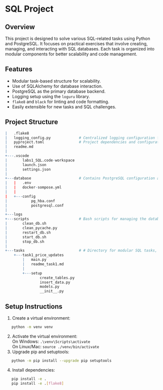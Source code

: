 # SQL Project

## Overview

This project is designed to solve various SQL-related tasks using Python and PostgreSQL. It focuses on practical exercises that involve creating, managing, and interacting with SQL databases. Each task is organized into modular components for better scalability and code management.

## Features

- Modular task-based structure for scalability.
- Use of SQLAlchemy for database interaction.
- PostgreSQL as the primary database backend.
- Logging setup using the `loguru` library.
- `flake8` and `black` for linting and code formatting.
- Easily extensible for new tasks and SQL challenges.

## Project Structure
```r
|   .flake8
|   logging_config.py             # Centralized logging configuration for all tasks.
|   pyproject.toml                # Project dependencies and configuration.
|   readme.md
|   
+---.vscode
|       labs1_SQL.code-workspace
|       launch.json
|       settings.json
|       
+---database                      # Contains PostgreSQL configuration and Docker setup files.
|   |   .env
|   |   docker-sompose.yml
|   |   
|   +---config
|           pg_hba.conf
|           postgresql.conf
|
+---logs
+---scripts                       # Bash scripts for managing the database lifecycle.
|       clean_db.sh
|       clean_pycache.py
|       restart_db.sh
|       start_db.sh
|       stop_db.sh
|       
+---tasks                         # # Directory for modular SQL tasks, with separate subdirectories for each task.
    +---task1_price_updates
        |   main.py
        |   readme_task1.md
        |   
        +---setup
                create_tables.py
                insert_data.py
                models.py
                __init__.py
```

## Setup Instructions

1. Create a virtual environment:
```bash
   python -m venv venv
```
2. Activate the virtual environment:<br>
On Windows: `.\venv\Scripts\activate`<br>
On Linux/Mac: `source ./venv/bin/activate`
3. Upgrade pip and setuptools:
```bash
   python -m pip install --upgrade pip setuptools
```
4. Install dependencies:
```bash
   pip install -e .
   pip install -e .[flake8]
```
